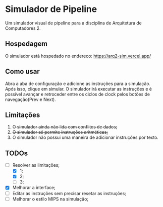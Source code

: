 # Simulador de Pipeline

Um simulador visual de pipeline para a disciplina de Arquitetura de Computadores 2.

## Hospedagem

O simulador está hospedado no endereco: https://arq2-sim.vercel.app/

## Como usar

Abra a aba de configuração e adicione as instruções para a simulação. Após isso, clique em simular. O simulador irá executar as instruções e é possível avançar e retroceder entre os ciclos de clock pelos botões de navegação(Prev e Next).

## Limitações

1. ~~O simulador ainda não lida com conflitos de dados;~~
2. ~~O simulador só permite instruções aritméticas;~~
3. O simulador não possui uma maneira de adicionar instruções por texto.

## TODOs

-   [ ] Resolver as limitações;
    -   [x] 1;
    -   [x] 2;
    -   [ ] 3;
-   [x] Melhorar a interface;
-   [ ] Editar as instruções sem precisar resetar as instruções;
-   [ ] Melhorar o estilo MIPS na simulação;
